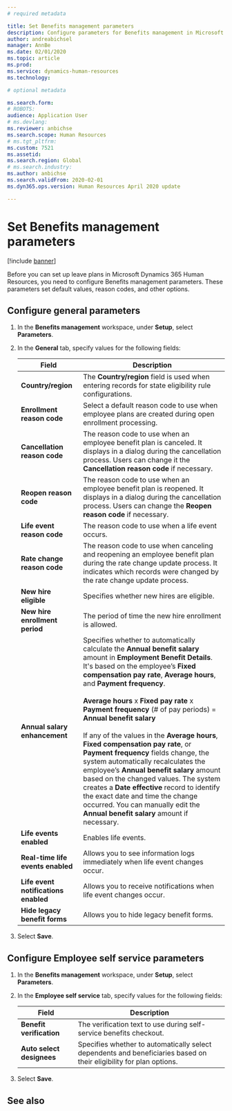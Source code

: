 ```yaml
---
# required metadata

title: Set Benefits management parameters
description: Configure parameters for Benefits management in Microsoft Dynamics 365 Human Resources.
author: andreabichsel
manager: AnnBe
ms.date: 02/01/2020
ms.topic: article
ms.prod: 
ms.service: dynamics-human-resources
ms.technology: 

# optional metadata

ms.search.form: 
# ROBOTS: 
audience: Application User
# ms.devlang: 
ms.reviewer: anbichse
ms.search.scope: Human Resources
# ms.tgt_pltfrm: 
ms.custom: 7521
ms.assetid: 
ms.search.region: Global
# ms.search.industry: 
ms.author: anbichse
ms.search.validFrom: 2020-02-01
ms.dyn365.ops.version: Human Resources April 2020 update

---
```


# Set Benefits management parameters

[!include [banner](includes/preview-feature.md)]

Before you can set up leave plans in Microsoft Dynamics 365 Human Resources, you need to configure Benefits management parameters. These parameters set default values, reason codes, and other options.

## Configure general parameters

1. In the **Benefits management** workspace, under **Setup**, select **Parameters**.

2. In the **General** tab, specify values for the following fields:

   | Field | Description |
   | --- | --- |
   | **Country/region** | The **Country/region** field is used when entering records for state eligibility rule configurations. |
   | **Enrollment reason code** | Select a default reason code to use when employee plans are created during open enrollment processing. |
   | **Cancellation reason code** | The reason code to use when an employee benefit plan is canceled. It displays in a dialog during the cancellation process. Users can change it the **Cancellation reason code** if necessary. |
   | **Reopen reason code** | The reason code to use when an employee benefit plan is reopened. It displays in a dialog during the cancellation process. Users can change the **Reopen reason code** if necessary. | 
   | **Life event reason code** | The reason code to use when a life event occurs. |
   | **Rate change reason code** | The reason code to use when canceling and reopening an employee benefit plan during the rate change update process. It indicates which records were changed by the rate change update process. |
   | **New hire eligible** | Specifies whether new hires are eligible. |
   | **New hire enrollment period** | The period of time the new hire enrollment is allowed. | 
   | **Annual salary enhancement** | Specifies whether to automatically calculate the **Annual benefit salary** amount in **Employment Benefit Details**. It's based on the employee’s **Fixed compensation pay rate**, **Average hours**, and **Payment frequency**.</br></br>**Average hours** x **Fixed pay rate** x **Payment frequency** (# of pay periods) = **Annual benefit salary** </br></br>If any of the values in the **Average hours**, **Fixed compensation pay rate**, or **Payment frequency** fields change, the system automatically recalculates the employee’s **Annual benefit salary** amount based on the changed values. The system creates a **Date effective** record to identify the exact date and time the change occurred. You can manually edit the **Annual benefit salary** amount if necessary. |
   | **Life events enabled** | Enables life events. |
   | **Real-time life events enabled** | Allows you to see information logs immediately when life event changes occur. |
   | **Life event notifications enabled** | Allows you to receive notifications when life event changes occur. |
   | **Hide legacy benefit forms** | Allows you to hide legacy benefit forms. |

3. Select **Save**.

## Configure Employee self service parameters

1. In the **Benefits management** workspace, under **Setup**, select **Parameters**.

2. In the **Employee self service** tab, specify values for the following fields:

   | Field | Description |
   | --- | --- |
   | **Benefit verification** | The verification text to use during self-service benefits checkout. |
   | **Auto select designees** | Specifies whether to automatically select dependents and beneficiaries based on their eligibility for plan options. |

3. Select **Save**.

## See also